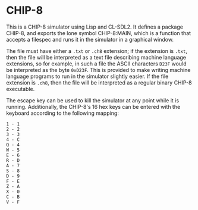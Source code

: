 # CHIP-8

This is a CHIP-8 simulator using Lisp and CL-SDL2. It defines a package CHIP-8,
and exports the lone symbol CHIP-8:MAIN, which is a function that accepts a
filespec and runs it in the simulator in a graphical window.

The file must have either a `.txt` or `.ch8` extension; if the extension is
`.txt`, then the file will be interpreted as a text file describing machine
language extensions, so for example, in such a file the ASCII characters `D23F`
would be interpreted as the byte `0xD23F`. This is provided to make writing
machine language programs to run in the simulator slightly easier. If the file
extension is `.ch8`, then the file will be interpreted as a regular binary
CHIP-8 executable.

The escape key can be used to kill the simulator at any point while it is
running. Additionally, the CHIP-8's 16 hex keys can be entered with the keyboard
according to the following mapping:

    1 - 1
    2 - 2
    3 - 3
    4 - C
    Q - 4
    W - 5
    E - 6
    R - D
    A - 7
    S - 8
    D - 9
    F - E
    Z - A
    X - 0
    C - B
    V - F
